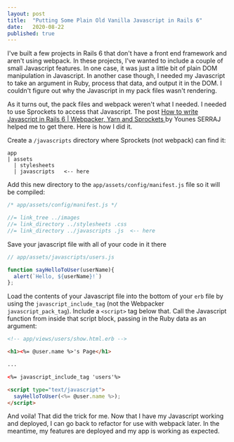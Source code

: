 ```yaml
---
layout: post
title:  "Putting Some Plain Old Vanilla Javascript in Rails 6"
date:   2020-08-22
published: true
---
```


I've built a few projects in Rails 6 that don't have a front end framework and aren't using webpack. In these projects, I've wanted to include a couple of small Javascript features. In one case, it was just a little bit of plain DOM manipulation in Javascript. In another case though, I needed my Javascript to take an argument in Ruby, process that data, and output it in the DOM. I couldn't figure out why the Javascript in my pack files wasn't rendering.

As it turns out, the pack files and webpack weren't what I needed. I needed to use Sprockets to access that Javascript. The post [How to write Javascript in Rails 6 | Webpacker, Yarn and Sprockets
](https://blog.capsens.eu/how-to-write-javascript-in-rails-6-webpacker-yarn-and-sprockets-cdf990387463) by Younes SERRAJ helped me to get there. Here is how I did it.

Create a `/javascripts` directory where Sprockets (not webpack) can find it:
```
app
| assets
  | stylesheets
  | javascripts   <-- here
```

Add this new directory to the `app/assets/config/manifest.js` file so it will be compiled:
```javascript
/* app/assets/config/manifest.js */

//= link_tree ../images
//= link_directory ../stylesheets .css
//= link_directory ../javascripts .js  <-- here
```

Save your javascript file with all of your code in it there
```javascript
// app/assets/javascripts/users.js

function sayHelloToUser(userName){
  alert(`Hello, ${userName}!`)
};
```

Load the contents of your Javascript file into the bottom of your `erb` file by using the `javascript_include_tag` (not the Webpacker `javascript_pack_tag`). Include a `<script>` tag below that. Call the Javascript function from inside that script block, passing in the Ruby data as an argument:
```html
<!-- app/views/users/show.html.erb -->

<h1><%= @user.name %>'s Page</h1>

...

<%= javascript_include_tag 'users'%>

<script type="text/javascript">
  sayHelloToUser(<%= @user.name %>);
</script>
```

And voila! That did the trick for me. Now that I have my Javascript working and deployed, I can go back to refactor for use with webpack later. In the meantime, my features are deployed and my app is working as expected.
